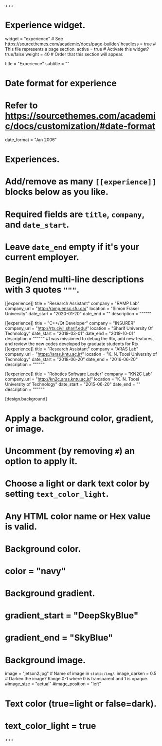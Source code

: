 +++
# Experience widget.
widget = "experience"  # See https://sourcethemes.com/academic/docs/page-builder/
headless = true  # This file represents a page section.
active = true  # Activate this widget? true/false
weight = 40  # Order that this section will appear.

title = "Experience"
subtitle = ""

# Date format for experience
#   Refer to https://sourcethemes.com/academic/docs/customization/#date-format
date_format = "Jan 2006"

# Experiences.
#   Add/remove as many `[[experience]]` blocks below as you like.
#   Required fields are `title`, `company`, and `date_start`.
#   Leave `date_end` empty if it's your current employer.
#   Begin/end multi-line descriptions with 3 quotes `"""`.
[[experience]]
  title = "Research Assistant"
  company = "RAMP Lab"
  company_url = "http://ramp.ensc.sfu.ca/"
  location = "Simon Fraser University"
  date_start = "2020-01-20"
  date_end = ""
  description = """"""


[[experience]]
  title = "C++/Qt Developer"
  company = "INSURER"
  company_url = "http://rtx.civil.sharif.edu/"
  location = "Sharif University Of Technology"
  date_start = "2019-03-01"
  date_end = "2019-10-01"
  description = """"""
#I was missioned to debug the Rtx, add new features, and review the new codes developed by graduate students for Rtx.
[[experience]]
  title = "Research Assistant"
  company = "ARAS Lab"
  company_url = "https://aras.kntu.ac.ir/"
  location = "K. N. Toosi University of Technology"
  date_start = "2018-06-20"
  date_end = "2016-06-20"
  description = """"""

[[experience]]
  title = "Robotics Software Leader"
  company = "KN2C Lab"
  company_url = "http://kn2c.aras.kntu.ac.ir/"
  location = "K. N. Toosi University of Technology"
  date_start = "2015-06-20"
  date_end = ""
  description = """"""

[design.background]
  # Apply a background color, gradient, or image.
  #   Uncomment (by removing `#`) an option to apply it.
  #   Choose a light or dark text color by setting `text_color_light`.
  #   Any HTML color name or Hex value is valid.

  # Background color.
  # color = "navy"

  # Background gradient.
  # gradient_start = "DeepSkyBlue"
  # gradient_end = "SkyBlue"

  # Background image.
  image = "jetson2.jpg"  # Name of image in `static/img/`.
  image_darken = 0.5  # Darken the image? Range 0-1 where 0 is transparent and 1 is opaque.
  #image_size = "actual"
  #image_position = "left"
  # Text color (true=light or false=dark).
  # text_color_light = true  
+++
